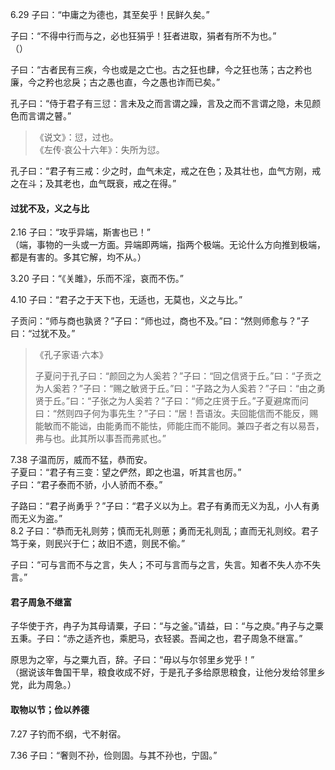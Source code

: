 

6.29 子曰：“中庸之为德也，其至矣乎！民鲜久矣。”

子曰：“不得中行而与之，必也狂狷乎！狂者进取，狷者有所不为也。”    
（）

子曰：“古者民有三疾，今也或是之亡也。古之狂也肆，今之狂也荡；古之矜也廉，今之矜也忿戾；古之愚也直，今之愚也诈而已矣。”

孔子曰：“侍于君子有三愆：言未及之而言谓之躁，言及之而不言谓之隐，未见颜色而言谓之瞽。”    
> 《说文》：愆，过也。   
> 《左传·哀公十六年》：失所为愆。

孔子曰：“君子有三戒：少之时，血气未定，戒之在色；及其壮也，血气方刚，戒之在斗；及其老也，血气既衰，戒之在得。”

#### 过犹不及，义之与比

2.16 子曰：“攻乎异端，斯害也已！”    
（端，事物的一头或一方面。异端即两端，指两个极端。无论什么方向推到极端，都是有害的。多其它解，均不从。）

3.20 子曰：“《关雎》，乐而不淫，哀而不伤。”

4.10 子曰：“君子之于天下也，无适也，无莫也，义之与比。”

子贡问：“师与商也孰贤？”子曰：“师也过，商也不及。”曰：“然则师愈与？”子曰：“过犹不及。”    
> 《孔子家语·六本》
> 
> 子夏问于孔子曰：“颜回之为人奚若？”子曰：“回之信贤于丘。”曰：“子贡之为人奚若？”子曰：“赐之敏贤于丘。”曰：“子路之为人奚若？”子曰：“由之勇贤于丘。”曰：“子张之为人奚若？”子曰：“师之庄贤于丘。”子夏避席而问曰：“然则四子何为事先生？”子曰：“居！吾语汝。夫回能信而不能反，赐能敏而不能诎，由能勇而不能怯，师能庄而不能同。兼四子者之有以易吾，弗与也。此其所以事吾而弗贰也。”

7.38 子温而厉，威而不猛，恭而安。    
子夏曰：“君子有三变：望之俨然，即之也温，听其言也厉。”    
子曰：“君子泰而不骄，小人骄而不泰。”

子路曰：“君子尚勇乎？”子曰：“君子义以为上。君子有勇而无义为乱，小人有勇而无义为盗。”    
8.2 子曰：“恭而无礼则劳；慎而无礼则葸；勇而无礼则乱；直而无礼则绞。君子笃于亲，则民兴于仁；故旧不遗，则民不偷。”    

子曰：“可与言而不与之言，失人；不可与言而与之言，失言。知者不失人亦不失言。”

#### 君子周急不继富

子华使于齐，冉子为其母请粟，子曰：“与之釜。”请益，曰：“与之庾。”冉子与之粟五秉。子曰：“赤之适齐也，乘肥马，衣轻裘。吾闻之也，君子周急不继富。”

原思为之宰，与之粟九百，辞。子曰：“毋以与尔邻里乡党乎！”   
（据说该年鲁国干旱，粮食收成不好，于是孔子多给原思粮食，让他分发给邻里乡党，此为周急。）

#### 取物以节；俭以养德

7.27 子钓而不纲，弋不射宿。

7.36 子曰：“奢则不孙，俭则固。与其不孙也，宁固。”
